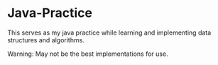 # Java-Practice

This serves as my java practice while learning and implementing data structures and algorithms.

Warning: May not be the best implementations for use.   
